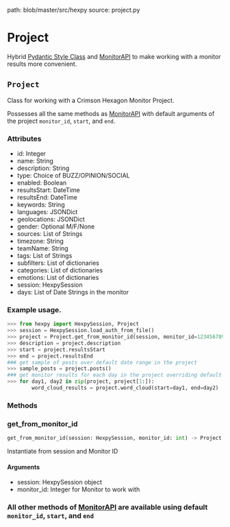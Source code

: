 path: blob/master/src/hexpy
source:  project.py

Project
===============

Hybrid [Pydantic Style Class](https://pydantic-docs.helpmanual.io/) and [MonitorAPI](Monitor.md) to make working with a monitor results more convenient.

## `Project`
Class for working with a Crimson Hexagon Monitor Project.

Possesses all the same methods as [MonitorAPI](Monitor.md) with default arguments of the project `monitor_id`, `start`, and `end`.

### Attributes
* id: Integer
* name: String
* description: String
* type: Choice of BUZZ/OPINION/SOCIAL
* enabled: Boolean
* resultsStart: DateTime
* resultsEnd: DateTime
* keywords: String
* languages: JSONDict
* geolocations: JSONDict
* gender: Optional M/F/None
* sources: List of Strings
* timezone: String
* teamName: String
* tags: List of Strings
* subfilters: List of dictionaries
* categories: List of dictionaries
* emotions: List of dictionaries
* session: HexpySession
* days: List of Date Strings in the monitor

### Example usage.

```python
>>> from hexpy import HexpySession, Project
>>> session = HexpySession.load_auth_from_file()
>>> project = Project.get_from_monitor_id(session, monitor_id=123456789)
>>> description = project.description
>>> start = project.resultsStart
>>> end = project.resultsEnd
### get sample of posts over default date range in the project
>>> sample_posts = project.posts()
### get monitor results for each day in the project overriding default date range
>>> for day1, day2 in zip(project, project[1:]):
        word_cloud_results = project.word_cloud(start=day1, end=day2)
```

### Methods

### get_from_monitor_id
```python
get_from_monitor_id(session: HexpySession, monitor_id: int) -> Project
```
Instantiate from session and Monitor ID

#### Arguments
* session: HexpySession object
* monitor_id: Integer for Monitor to work with


### **All other methods of [MonitorAPI](Monitor.md#methods) are available using default `monitor_id`, `start`, and `end`**